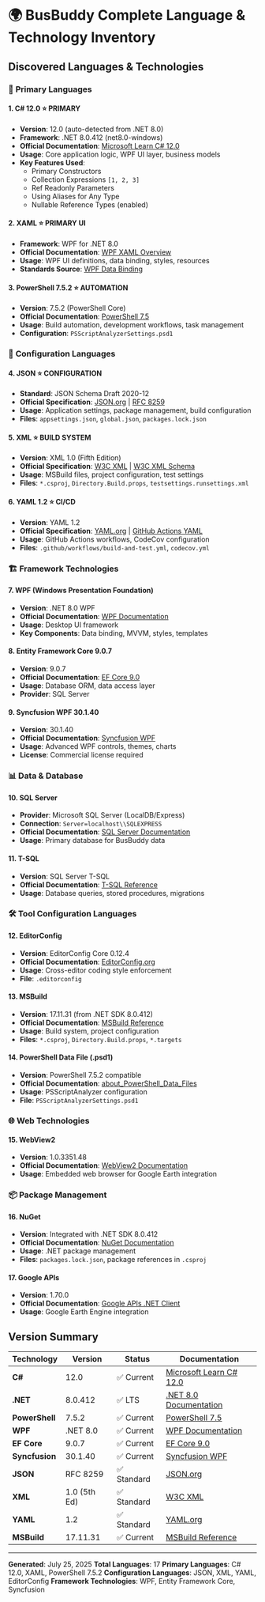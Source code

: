 # 🌍 BusBuddy Complete Language & Technology Inventory

## **Discovered Languages & Technologies**

### 🎯 **Primary Languages**

#### 1. **C# 12.0** ⭐ **PRIMARY**
- **Version**: 12.0 (auto-detected from .NET 8.0)
- **Framework**: .NET 8.0.412 (net8.0-windows)
- **Official Documentation**: [Microsoft Learn C# 12.0](https://learn.microsoft.com/en-us/dotnet/csharp/whats-new/csharp-12)
- **Usage**: Core application logic, WPF UI layer, business models
- **Key Features Used**:
  - Primary Constructors
  - Collection Expressions `[1, 2, 3]`
  - Ref Readonly Parameters
  - Using Aliases for Any Type
  - Nullable Reference Types (enabled)

#### 2. **XAML** ⭐ **PRIMARY UI**
- **Framework**: WPF for .NET 8.0
- **Official Documentation**: [WPF XAML Overview](https://learn.microsoft.com/en-us/dotnet/desktop/wpf/xaml/)
- **Usage**: WPF UI definitions, data binding, styles, resources
- **Standards Source**: [WPF Data Binding](https://learn.microsoft.com/en-us/dotnet/desktop/wpf/data/)

#### 3. **PowerShell 7.5.2** ⭐ **AUTOMATION**
- **Version**: 7.5.2 (PowerShell Core)
- **Official Documentation**: [PowerShell 7.5](https://learn.microsoft.com/en-us/powershell/scripting/whats-new/what-s-new-in-powershell-75)
- **Usage**: Build automation, development workflows, task management
- **Configuration**: `PSScriptAnalyzerSettings.psd1`

### 🔧 **Configuration Languages**

#### 4. **JSON** ⭐ **CONFIGURATION**
- **Standard**: JSON Schema Draft 2020-12
- **Official Specification**: [JSON.org](https://www.json.org/) | [RFC 8259](https://tools.ietf.org/html/rfc8259)
- **Usage**: Application settings, package management, build configuration
- **Files**: `appsettings.json`, `global.json`, `packages.lock.json`

#### 5. **XML** ⭐ **BUILD SYSTEM**
- **Version**: XML 1.0 (Fifth Edition)
- **Official Specification**: [W3C XML](https://www.w3.org/TR/xml/) | [W3C XML Schema](https://www.w3.org/TR/xmlschema-1/)
- **Usage**: MSBuild files, project configuration, test settings
- **Files**: `*.csproj`, `Directory.Build.props`, `testsettings.runsettings.xml`

#### 6. **YAML 1.2** ⭐ **CI/CD**
- **Version**: YAML 1.2
- **Official Specification**: [YAML.org](https://yaml.org/spec/1.2.2/) | [GitHub Actions YAML](https://docs.github.com/en/actions/using-workflows/workflow-syntax-for-github-actions)
- **Usage**: GitHub Actions workflows, CodeCov configuration
- **Files**: `.github/workflows/build-and-test.yml`, `codecov.yml`

### 🏗️ **Framework Technologies**

#### 7. **WPF (Windows Presentation Foundation)**
- **Version**: .NET 8.0 WPF
- **Official Documentation**: [WPF Documentation](https://learn.microsoft.com/en-us/dotnet/desktop/wpf/)
- **Usage**: Desktop UI framework
- **Key Components**: Data binding, MVVM, styles, templates

#### 8. **Entity Framework Core 9.0.7**
- **Version**: 9.0.7
- **Official Documentation**: [EF Core 9.0](https://learn.microsoft.com/en-us/ef/core/)
- **Usage**: Database ORM, data access layer
- **Provider**: SQL Server

#### 9. **Syncfusion WPF 30.1.40**
- **Version**: 30.1.40
- **Official Documentation**: [Syncfusion WPF](https://help.syncfusion.com/wpf/welcome-to-syncfusion-essential-wpf)
- **Usage**: Advanced WPF controls, themes, charts
- **License**: Commercial license required

### 📊 **Data & Database**

#### 10. **SQL Server**
- **Provider**: Microsoft SQL Server (LocalDB/Express)
- **Connection**: `Server=localhost\\SQLEXPRESS`
- **Official Documentation**: [SQL Server Documentation](https://learn.microsoft.com/en-us/sql/sql-server/)
- **Usage**: Primary database for BusBuddy data

#### 11. **T-SQL**
- **Version**: SQL Server T-SQL
- **Official Documentation**: [T-SQL Reference](https://learn.microsoft.com/en-us/sql/t-sql/)
- **Usage**: Database queries, stored procedures, migrations

### 🛠️ **Tool Configuration Languages**

#### 12. **EditorConfig**
- **Version**: EditorConfig Core 0.12.4
- **Official Documentation**: [EditorConfig.org](https://editorconfig.org/)
- **Usage**: Cross-editor coding style enforcement
- **File**: `.editorconfig`

#### 13. **MSBuild**
- **Version**: 17.11.31 (from .NET SDK 8.0.412)
- **Official Documentation**: [MSBuild Reference](https://learn.microsoft.com/en-us/visualstudio/msbuild/)
- **Usage**: Build system, project configuration
- **Files**: `*.csproj`, `Directory.Build.props`, `*.targets`

#### 14. **PowerShell Data File (.psd1)**
- **Version**: PowerShell 7.5.2 compatible
- **Official Documentation**: [about_PowerShell_Data_Files](https://learn.microsoft.com/en-us/powershell/module/microsoft.powershell.core/about/about_powershell_data_files)
- **Usage**: PSScriptAnalyzer configuration
- **File**: `PSScriptAnalyzerSettings.psd1`

### 🌐 **Web Technologies**

#### 15. **WebView2**
- **Version**: 1.0.3351.48
- **Official Documentation**: [WebView2 Documentation](https://learn.microsoft.com/en-us/microsoft-edge/webview2/)
- **Usage**: Embedded web browser for Google Earth integration

### 📦 **Package Management**

#### 16. **NuGet**
- **Version**: Integrated with .NET SDK 8.0.412
- **Official Documentation**: [NuGet Documentation](https://learn.microsoft.com/en-us/nuget/)
- **Usage**: .NET package management
- **Files**: `packages.lock.json`, package references in `.csproj`

#### 17. **Google APIs**
- **Version**: 1.70.0
- **Official Documentation**: [Google APIs .NET Client](https://developers.google.com/api-client-library/dotnet/)
- **Usage**: Google Earth Engine integration

## **Version Summary**

| Technology | Version | Status | Documentation |
|------------|---------|--------|---------------|
| **C#** | 12.0 | ✅ Current | [Microsoft Learn C# 12.0](https://learn.microsoft.com/en-us/dotnet/csharp/whats-new/csharp-12) |
| **.NET** | 8.0.412 | ✅ LTS | [.NET 8.0 Documentation](https://learn.microsoft.com/en-us/dotnet/core/whats-new/dotnet-8) |
| **PowerShell** | 7.5.2 | ✅ Current | [PowerShell 7.5](https://learn.microsoft.com/en-us/powershell/scripting/whats-new/what-s-new-in-powershell-75) |
| **WPF** | .NET 8.0 | ✅ Current | [WPF Documentation](https://learn.microsoft.com/en-us/dotnet/desktop/wpf/) |
| **EF Core** | 9.0.7 | ✅ Current | [EF Core 9.0](https://learn.microsoft.com/en-us/ef/core/) |
| **Syncfusion** | 30.1.40 | ✅ Current | [Syncfusion WPF](https://help.syncfusion.com/wpf/welcome-to-syncfusion-essential-wpf) |
| **JSON** | RFC 8259 | ✅ Standard | [JSON.org](https://www.json.org/) |
| **XML** | 1.0 (5th Ed) | ✅ Standard | [W3C XML](https://www.w3.org/TR/xml/) |
| **YAML** | 1.2 | ✅ Standard | [YAML.org](https://yaml.org/spec/1.2.2/) |
| **MSBuild** | 17.11.31 | ✅ Current | [MSBuild Reference](https://learn.microsoft.com/en-us/visualstudio/msbuild/) |

---
**Generated**: July 25, 2025
**Total Languages**: 17
**Primary Languages**: C# 12.0, XAML, PowerShell 7.5.2
**Configuration Languages**: JSON, XML, YAML, EditorConfig
**Framework Technologies**: WPF, Entity Framework Core, Syncfusion

